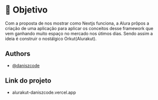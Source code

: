 
#  :dart: Objetivo

Com a proposta de nos mostrar como Nextjs funciona, a Alura prôpos a criação de uma aplicação para aplicar os conceitos desse framework que vem ganhando muito espaço no mercado nos útimos dias. Sendo assim a ideia é construir o nostálgico Orkut(Alurakut).



## Authors

- [@daniszcode](https://github.com/daniszcode)

## Link do projeto

- alurakut-daniszcode.vercel.app
